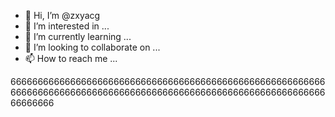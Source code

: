 - 👋 Hi, I’m @zxyacg
- 👀 I’m interested in ...
- 🌱 I’m currently learning ...
- 💞️ I’m looking to collaborate on ...
- 📫 How to reach me ...

<!---
zxyacg/zxyacg is a ✨ special ✨ repository because its `README.md` (this file) appears on your GitHub profile.
You can click the Preview link to take a look at your changes.
--->
6666666666666666666666666666666666666666666666666666666666666666666666666666666666666666666666666666666666666666666666666666
